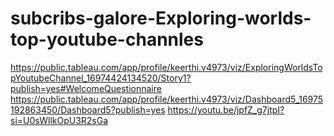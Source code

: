 # subcribs-galore-Exploring-worlds-top-youtube-channles

https://public.tableau.com/app/profile/keerthi.v4973/viz/ExploringWorldsTopYoutubeChannel_16974424134520/Story1?publish=yes#WelcomeQuestionnaire
https://public.tableau.com/app/profile/keerthi.v4973/viz/Dashboard5_16975192863450/Dashboard5?publish=yes
https://youtu.be/jpfZ_g7jtpI?si=U0sWllkOpU3R2sGa
